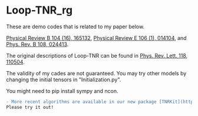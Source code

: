 # Loop-TNR_rg
These are demo codes that is related to my paper below.

[Physical Review B 104 (16), 165132](https://arxiv.org/abs/2105.11460), [Physical Review E 106 (1), 014104](https://arxiv.org/abs/2202.07042), and [Phys. Rev. B 108, 024413](https://arxiv.org/abs/2302.06632).

The original descriptions of Loop-TNR can be found in [Phys. Rev. Lett. 118, 110504](https://arxiv.org/abs/1512.04938).
 
The validity of my cades are not guaranteed. You may try other models by changing the initial tensors in "Initialization.py".

You might need to pip install sympy and ncon.


```diff
- More recent algorithms are available in our new package [TNRKit](https://github.com/VictorVanthilt/TNRKit.jl)
Please try it out!

```
